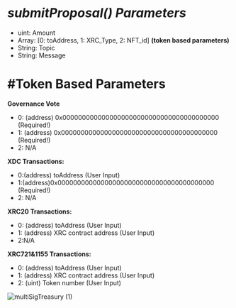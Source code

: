# ***submitProposal()*** *Parameters*
- uint: Amount 
- Array: [0: toAddress, 1: XRC_Type, 2: NFT_id] **(token based parameters)**
- String: Topic 
- String: Message

# #Token Based Parameters
**Governance Vote**
- 0: (address) 0x0000000000000000000000000000000000000000 (Required!)
- 1: (address) 0x0000000000000000000000000000000000000000 (Required!)
- 2: N/A

**XDC Transactions:**
- 0:(address) toAddress (User Input)
- 1:(address)0x0000000000000000000000000000000000000000 (Required!)
- 2: N/A

**XRC20  Transactions:**
- 0: (address) toAddress (User Input)
- 1: (address) XRC contract address (User Input)
- 2:N/A

**XRC721&1155 Transactions:**
 - 0: (address) toAddress (User Input)
- 1: (address) XRC contract address (User Input)
- 2: (uint) Token number (User Input)



![multiSigTreasury (1)](https://user-images.githubusercontent.com/16103963/175453972-a67d397f-2dcf-4099-8d43-dafad21ab17b.png)
